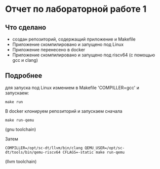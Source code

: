 # Отчет по лабораторной работе 1

## Что сделано

- создан репозиторий, содержащий приложение и Makefile
- Приложение скомпилировано и запущено под Linux
- Приложение перенесено в docker
- Приложение скомпилировано и запущено под riscv64 (c помощью gcc и clang)

## Подробнее

для запуска под Linux измением в Makefile 
'COMPILLER=gcc' и запускаем:
~~~
make run
~~~

В docker клонируем репозиторий и запускаем сначала
~~~
make run-qemu
~~~
(gnu toolchain)

Затем
~~~
COMPILLER=/opt/sc-dt/llvm/bin/clang QEMU_USER=/opt/sc-dt/tools/bin/qemu-riscv64 CFLAGS=-static make run-qemu
~~~
(llvm toolchain)
